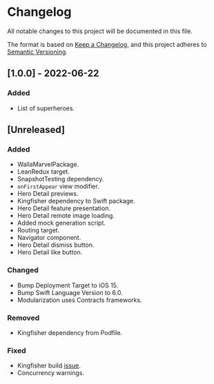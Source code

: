 # Changelog

All notable changes to this project will be documented in this file.

The format is based on [Keep a Changelog](https://keepachangelog.com/en/1.1.0/),
and this project adheres to [Semantic Versioning](https://semver.org/spec/v2.0.0.html).

## [1.0.0] - 2022-06-22

### Added

- List of superheroes.

## [Unreleased]

### Added

- WallaMarvelPackage.
- LeanRedux target.
- SnapshotTesting dependency.
- `onFirstAppear` view modifier.
- Hero Detail previews.
- Kingfisher dependency to Swift package.
- Hero Detail feature presentation.
- Hero Detail remote image loading.
- Added mock generation script.
- Routing target.
- Navigator component.
- Hero Detail dismiss button.
- Hero Detail like button.

### Changed

- Bump Deployment Target to iOS 15.
- Bump Swift Language Version to 6.0.
- Modularization uses Contracts frameworks. 

### Removed

- Kingfisher dependency from Podfile.

### Fixed

- Kingfisher build [issue](https://github.com/onevcat/Kingfisher/issues/2052).
- Concurrency warnings.
